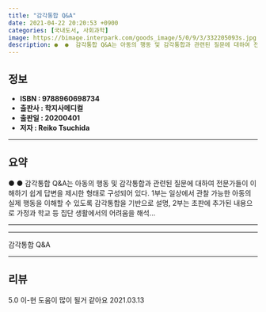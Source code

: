 ```yaml
---
title: "감각통합 Q&A"
date: 2021-04-22 20:20:53 +0900
categories: [국내도서, 사회과학]
image: https://bimage.interpark.com/goods_image/5/0/9/3/332205093s.jpg
description: ●  ●  감각통합 Q&A는 아동의 행동 및 감각통합과 관련된 질문에 대하여 전문가들이 이해하기 쉽게 답변을 제시한 형태로 구성되어 있다. 1부는 일상에서 관찰 가능한 아동의 실제 행동을 이해할 수 있도록 감각통합을 기반으로 설명, 2부는 초판에 추가된 내용으로 가정과 학교 등 집단 생활에서의 어려움을 
---
```


## **정보**

- **ISBN : 9788960698734**
- **출판사 : 학지사메디컬**
- **출판일 : 20200401**
- **저자 : Reiko Tsuchida**

------



## **요약**

●  ●  감각통합 Q&A는 아동의 행동 및 감각통합과 관련된 질문에 대하여 전문가들이 이해하기 쉽게 답변을 제시한 형태로 구성되어 있다. 1부는 일상에서 관찰 가능한 아동의 실제 행동을 이해할 수 있도록 감각통합을 기반으로 설명, 2부는 초판에 추가된 내용으로 가정과 학교 등 집단 생활에서의 어려움을 해석... 

------



------


감각통합 Q&A 

------


## **리뷰** 

5.0 이-현 도움이 많이 될거 같아요 2021.03.13 <br/>